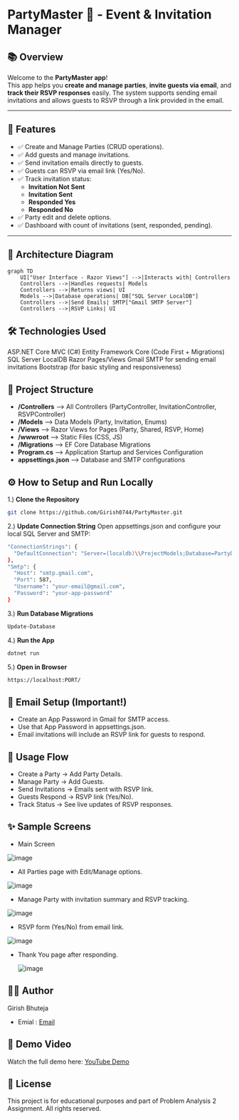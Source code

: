 ﻿# PartyMaster 🎉 - Event & Invitation Manager

## 📚 Overview

Welcome to the **PartyMaster app**!  
This app helps you **create and manage parties**, **invite guests via email**, and **track their RSVP responses** easily. The system supports sending email invitations and allows guests to RSVP through a link provided in the email.

---

## 🚀 Features

- ✅ Create and Manage Parties (CRUD operations).
- ✅ Add guests and manage invitations.
- ✅ Send invitation emails directly to guests.
- ✅ Guests can RSVP via email link (Yes/No).
- ✅ Track invitation status:
  - **Invitation Not Sent**
  - **Invitation Sent**
  - **Responded Yes**
  - **Responded No**
- ✅ Party edit and delete options.
- ✅ Dashboard with count of invitations (sent, responded, pending).

---

## 📐 Architecture Diagram

```mermaid
graph TD
    UI["User Interface - Razor Views"] -->|Interacts with| Controllers
    Controllers -->|Handles requests| Models
    Controllers -->|Returns views| UI
    Models -->|Database operations| DB["SQL Server LocalDB"]
    Controllers -->|Send Emails| SMTP["Gmail SMTP Server"]
    Controllers -->|RSVP Links| UI

   ```


## 🛠️ Technologies Used
ASP.NET Core MVC (C#)
Entity Framework Core (Code First + Migrations)
SQL Server LocalDB
Razor Pages/Views
Gmail SMTP for sending email invitations
Bootstrap (for basic styling and responsiveness)


## 📂 Project Structure
- **/Controllers**        --> All Controllers (PartyController, InvitationController, RSVPController)
- **/Models**           --> Data Models (Party, Invitation, Enums)
- **/Views**              --> Razor Views for Pages (Party, Shared, RSVP, Home)
- **/wwwroot**           --> Static Files (CSS, JS)
- **/Migrations**         --> EF Core Database Migrations
- **Program.cs**          --> Application Startup and Services Configuration
- **appsettings.json**    --> Database and SMTP configurations


## ⚙️ How to Setup and Run Locally
1.)  **Clone the Repository**
```bash
git clone https://github.com/Girish0744/PartyMaster.git
```

2.) **Update Connection String**
Open appsettings.json and configure your local SQL Server and SMTP:
```bash
"ConnectionStrings": {
  "DefaultConnection": "Server=(localdb)\\ProjectModels;Database=PartyDBGBhuteja5688;Trusted_Connection=True;MultipleActiveResultSets=true"
},
"Smtp": {
  "Host": "smtp.gmail.com",
  "Port": 587,
  "Username": "your-email@gmail.com",
  "Password": "your-app-password"
}
```

3.) **Run Database Migrations**
```bash
Update-Database
```

4.) **Run the App**
```bash
dotnet run
```

5.) **Open in Browser**
```bash
https://localhost:PORT/
```

## 📧 Email Setup (Important!)
- Create an App Password in Gmail for SMTP access.
- Use that App Password in appsettings.json.
- Email invitations will include an RSVP link for guests to respond.

## 🎉 Usage Flow
- Create a Party → Add Party Details.
- Manage Party → Add Guests.
- Send Invitations → Emails sent with RSVP link.
- Guests Respond → RSVP link (Yes/No).
- Track Status → See live updates of RSVP responses.

## ✨ Sample Screens

- Main Screen

![image](https://github.com/user-attachments/assets/c20d18b5-870b-4c50-b0f1-93ded5b71148)


- All Parties page with Edit/Manage options.

![image](https://github.com/user-attachments/assets/afb442dc-1897-482b-b0ee-be490df376eb)


- Manage Party with invitation summary and RSVP tracking.

![image](https://github.com/user-attachments/assets/3ca4a415-6d85-4442-8acc-a227b4a9b443)


- RSVP form (Yes/No) from email link.

![image](https://github.com/user-attachments/assets/4f717880-eac3-483b-b7c2-6e4f10e5f8b0)


- Thank You page after responding.

  ![image](https://github.com/user-attachments/assets/4998e1da-464e-4236-b104-095dab1b582c)


## 👨‍💻 Author
Girish Bhuteja
- Emial : [Email](girishbhuteja07@gmail.com)

## 🎥 Demo Video

Watch the full demo here: [YouTube Demo](https://youtu.be/xeg00u98xzk)



## 📜 License
This project is for educational purposes and part of Problem Analysis 2 Assignment. All rights reserved.
